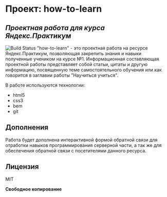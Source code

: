 # Проект: how-to-learn
## _Проектная работа для курса Яндекс.Практикум_

![Build Status](https://travis-ci.org/joemccann/dillinger.svg?branch=master)
"how-to-learn" - это проектная работа на ресурсе Яндекс.Практикум, позволяющая закрепить знания и навыки полученные учеником на курсе №1. Информационная составляющая проектной работы представляет собой статьи, цитаты и другую информацию, посвященную теме самостоятельного обучения или как говорится в заглавии работы "Научиться учиться".

В работе используются технологии:
- html5
- css3
- bem
- git

## Дополнения

Работа будет дополнена интерактивной формой обратной связи для отработки навыков программирования серверной части, а так же для обеспечения обратной связи с посетителями данного ресурса.


## Лицензия

MIT

**Свободное копирование**
